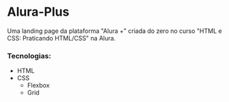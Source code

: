 # Alura-Plus

Uma landing page da plataforma "Alura +" criada do zero no curso "HTML e CSS: Praticando HTML/CSS" na Alura.

### Tecnologias:
- HTML
- CSS
  - Flexbox
  - Grid

